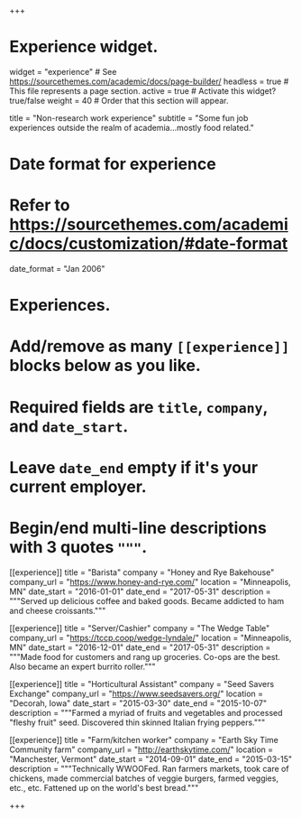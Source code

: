 +++
# Experience widget.
widget = "experience"  # See https://sourcethemes.com/academic/docs/page-builder/
headless = true  # This file represents a page section.
active = true  # Activate this widget? true/false
weight = 40  # Order that this section will appear.

title = "Non-research work experience"
subtitle = "Some fun job experiences outside the realm of academia...mostly food related."

# Date format for experience
#   Refer to https://sourcethemes.com/academic/docs/customization/#date-format
date_format = "Jan 2006"

# Experiences.
#   Add/remove as many `[[experience]]` blocks below as you like.
#   Required fields are `title`, `company`, and `date_start`.
#   Leave `date_end` empty if it's your current employer.
#   Begin/end multi-line descriptions with 3 quotes `"""`.

[[experience]]
  title = "Barista"
  company = "Honey and Rye Bakehouse"
  company_url = "https://www.honey-and-rye.com/"
  location = "Minneapolis, MN"
  date_start = "2016-01-01"
  date_end = "2017-05-31"
  description = """Served up delicious coffee and baked goods. Became addicted to ham and cheese croissants."""
  
[[experience]]
  title = "Server/Cashier"
  company = "The Wedge Table"
  company_url = "https://tccp.coop/wedge-lyndale/"
  location = "Minneapolis, MN"
  date_start = "2016-12-01"
  date_end = "2017-05-31"
  description = """Made food for customers and rang up groceries. Co-ops are the best. Also became an expert burrito roller."""
  
[[experience]]
  title = "Horticultural Assistant"
  company = "Seed Savers Exchange"
  company_url = "https://www.seedsavers.org/"
  location = "Decorah, Iowa"
  date_start = "2015-03-30"
  date_end = "2015-10-07"
  description = """Farmed a myriad of fruits and vegetables and processed "fleshy fruit" seed. Discovered thin skinned Italian frying peppers."""
  
[[experience]]
  title = "Farm/kitchen worker"
  company = "Earth Sky Time Community farm"
  company_url = "http://earthskytime.com/"
  location = "Manchester, Vermont"
  date_start = "2014-09-01"
  date_end = "2015-03-15"
  description = """Technically WWOOFed. Ran farmers markets, took care of chickens, made commercial batches of veggie burgers, farmed veggies, etc., etc. Fattened up on the world's best bread."""

+++
